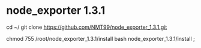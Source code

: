 # node_exporter 1.3.1

cd ~/ 
git clone https://github.com/NMT99/node_exporter_1.3.1.git

chmod 755 /root/node_exporter_1.3.1/install 
bash node_exporter_1.3.1/install ;
